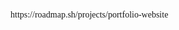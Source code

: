 https://roadmap.sh/projects/portfolio-website

<!DOCTYPE html>
<html lang="en">
  <head>
    <meta charset="UTF-8" />
    <meta name="viewport" content="width=device-width, initial-scale=1.0" />
    <title>Personal Portfolio</title>
    <style>
      body {
        font-family: Cambria, Cochin, Georgia, Times, "Times New Roman", serif;
        margin: auto;
        padding: auto;
      }

      .sect {
        display: flex;
        justify-content: space-evenly;
      }

      /* 1 */

      .first {
        border: 2px solid black;
        max-width: 800px;
      }

      .head {
        padding: 30px;
        text-align: center;
        font-size: small;
      }

      .img {
        width: 40px;
        height: 40px;
      }

      .name {
        padding: 5px;
        display: block;
      }

      a {
        text-decoration: none;
      }

      .description {
        padding-bottom: 25px;
      }

      .front {
        display: block;
        text-align: center;
        font-family: monospace;
        font-weight: bold;
        font-size: 17px;
      }

      .no {
        font-family: monospace;
        text-align: center;
        display: block;
        font-size: 10px;
      }

      .contain {
        border-top: 2px solid black;
        text-align: center;
        border-bottom: 2px solid black;
      }

      .t {
        font-weight: bold;
      }

      .s {
        border-top: 2px solid black;
        background-color: #ccc;
        margin: 0px;
        padding: 8px;
      }

      .ex {
        text-align: center;
        font-weight: bold;
      }

      .yt {
        padding-left: 15px;
        border-top: 2px solid black;
      }

      .r {
        background-color: #ccc;
        padding: 15px;
        border-top: 2px solid black;
      }

      .ui {
        border-top: 2px solid black;
        font-weight: bold;
        padding-top: 15px;
        padding-left: 20px;
      }

      .ux {
        border: 2px solid black;
        border-radius: 10px;
        padding-left: 15px;
        margin: 5px auto;
        display: block;
        max-width: 200px;
      }

      .foot {
        display: block;
        text-align: center;
      }

      /* 2 */

      .second {
        border: 2px solid black;
        max-width: 800px;
      }
      .header {
        padding: 20px;
        display: flex;
        align-items: center;
        justify-content: space-between;
      }

      .span {
        padding: 5px;
        display: inline-flex;
        align-items: center;
        justify-content: center;
      }

      .img {
        width: 40px;
        height: 40px;
        display: inline-flex;
        margin-right: 10px;
      }

      .div {
        display: block;
        margin-bottom: 60px;
      }

      .span2 {
        font-family: monospace;
        text-align: center;
        margin-top: 80px;
        display: block;
        font-size: 40px;
        font-weight: bold;
      }

      .span3 {
        font-family: monospace;
        text-align: center;
        display: block;
      }

      .container {
        border-top: 2px solid black;
        border-bottom: 2px solid black;
        display: flex;
      }

      .hero {
        width: 30%;
        box-sizing: border-box;
        border-right: 2px solid black;
      }

      .hero:last-child {
        border-right: none;
      }

      .type {
        font-weight: bold;
        padding-left: 20px;
      }

      .d {
        padding-left: 20px;
      }

      .w {
        border-top: 2px solid black;
        padding-top: 10px;
        padding-left: 20px;
      }

      .e {
        padding-left: 20px;
      }

      .g {
        border-top: 2px solid black;
        padding-left: 20px;
        padding-top: 15px;
        font-weight: bold;
      }

      .f {
        font-weight: bold;
        padding-left: 20px;
        margin-top: 30px;
      }

      .section {
        display: flex;
        justify-content: space-between;
        padding: 20px;
      }

      .b {
        padding: 10px;
        margin: 10px;
        border: 2px solid black;
        border-radius: 10px;
      }

      .footer {
        display: block;
        text-align: center;
        margin-top: 70px;
      }
    </style>
  </head>

  <!-- 1 -->
  <body>
    <section class="sect">
      <div class="first">
        <header class="head">
          <img src="/Images/icon.png" alt="logo" class="img" />
          <span class="name">Your name</span>
          <nav class="nav">
            <a href="#home" class="a">Home</a> /
            <a href="#projects" class="a">Projects</a> /
            <a href="#articles" class="a">Articles</a> /
            <a href="#contact" class="a">Contact</a>
          </nav>
        </header>

        <div class="description">
          <span class="front">Frontend Developer</span>
          <span class="no">html only with proper layout, no styling</span>
        </div>

        <div class="contain">
          <div>
            <p class="t">Projects</p>
            <p class="s">HTML Only Portfolio</p>
            <p class="s">Calculator</p>
            <p class="s">Quiz App</p>
            <p class="s">Countdown Timer</p>
            <p class="s">Product Upcoming Page</p>
          </div>
        </div>

        <p class="ex">Work Experience</p>

        <div class="r">
          <p>roadmap.sh</p>
          <p>Solved all the frontend problems</p>
          <p><a href="">Visit my profile</a></p>
        </div>
        <div class="r">
          <p class="t">Opensource Work</p>
          <p>
            Contributed to 50 opensource <br />
            projects. Made my own projects with <br />
            200 Github Stars.
          </p>
          <p><a href="">Visit my Github Profile</a></p>
        </div>

        <div class="yt">
          <p class="t">Education</p>
          <p>
            Graduated with 3.76 out 4 <br />
            CGPA. Won Acme Hackathon. <br />
            Organized 30 sessions.
          </p>
          <p>Courses I took:</p>
          <ul>
            <li>Object Oriented Programming</li>
            <li>Data Structures and Algorithm</li>
            <li>Web Engineering</li>
            <li>Artificial Intelligence</li>
            <li>Human Computer Interation</li>
            <li>Computer Graphics</li>
            <li>Database Management Systems</li>
            <li>Distributed Database Systems</li>
            <li>Discrete Mathematics</li>
          </ul>
        </div>

        <p class="ui">Reviews from my Teachers</p>

        <div class="ux">
          <p>
            John doe was brilliant student; always stood out with his
            assignments.
          </p>
          <p>
            Jane Doe <br />
            Assistant Professor
          </p>
        </div>

        <footer class="foot">
          <p>&copy all rights reserved 2025</p>
        </footer>
      </div>

      <!-- 2 -->
      <div class="second">
        <header class="header">
          <span class="span"
            ><img src="/Images/icon.png" alt="logo" class="img" />Your
            name</span
          >
          <nav class="nav">
            <a href="#home" class="a">Home</a> /
            <a href="#projects" class="a">Projects</a> /
            <a href="#articles" class="a">Articles</a> /
            <a href="#contact" class="a">Contact</a>
          </nav>
        </header>

        <div class="div">
          <span class="span2">Frontend Developer</span>
          <span class="span3">html only with proper layout, no styling</span>
        </div>

        <div class="container">
          <div class="hero">
            <p class="type">Projects</p>
            <p class="d">HTML Only Portfolio</p>
            <p class="w">Calculator</p>
            <p class="w">Quiz App</p>
            <p class="w">Countdown Timer</p>
            <p class="w">Product Upcoming Page</p>
          </div>

          <div class="hero">
            <p class="type">Work Experience</p>
            <p class="e">roadmap.sh</p>
            <p class="e">Solved all the frontend problems</p>
            <p><a href="" class="e">Visit my profile</a></p>
            <p class="g">Opensource Work</p>
            <p class="e">
              Contributed to 50 opensource <br />
              projects. Made my own projects with <br />
              200 Github Stars.
            </p>
            <p class="e"><a href="">Visit my Github Profile</a></p>
          </div>

          <div class="hero">
            <p class="type">Education</p>
            <p class="e">
              Graduated with 3.76 out 4 <br />
              CGPA. Won Acme Hackathon. <br />
              Organized 30 sessions.
            </p>
            <p class="e">Courses I took:</p>
            <ul>
              <li>Object Oriented Programming</li>
              <li>Data Structures and Algorithm</li>
              <li>Web Engineering</li>
              <li>Artificial Intelligence</li>
              <li>Human Computer Interation</li>
              <li>Computer Graphics</li>
              <li>Database Management Systems</li>
              <li>Distributed Database Systems</li>
              <li>Discrete Mathematics</li>
            </ul>
          </div>
        </div>

        <p class="f">Reviews from my Teachers</p>
        <section class="section">
          <div class="b">
            <p>
              John doe was brilliant student; always stood out with his
              assignments.
            </p>
            <p>
              Jane Doe <br />
              Assistant Professor
            </p>
          </div>

          <div class="b">
            <p>
              John doe was brilliant student; always stood out with his
              assignments.
            </p>
            <p>
              Jane Doe <br />
              Assistant Professor
            </p>
          </div>

          <div class="b">
            <p>
              John doe was brilliant student; always stood out with his
              assignments.
            </p>
            <p>
              Jane Doe <br />
              Assistant Professor
            </p>
          </div>
        </section>

        <footer class="footer">
          <p>&copy all rights reserved 2025</p>
        </footer>
      </div>
    </section>
  </body>
</html>
